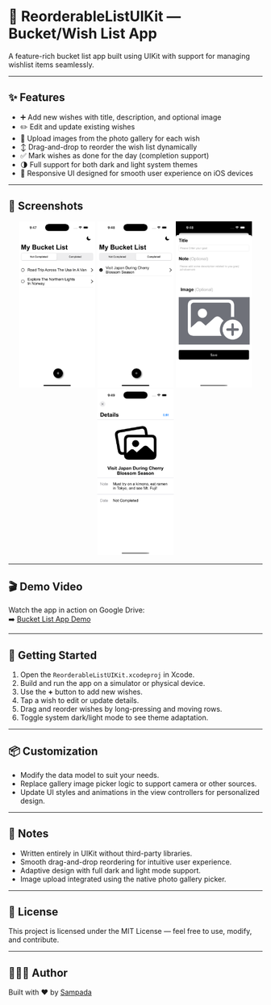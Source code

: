 # 🎯 ReorderableListUIKit — Bucket/Wish List App

A feature-rich bucket list app built using UIKit with support for managing wishlist items seamlessly.

---

## ✨ Features

- ➕ Add new wishes with title, description, and optional image
- ✏️ Edit and update existing wishes
- 📸 Upload images from the photo gallery for each wish
- ↕️ Drag-and-drop to reorder the wish list dynamically
- ✅ Mark wishes as done for the day (completion support)
- 🌗 Full support for both dark and light system themes
- 📱 Responsive UI designed for smooth user experience on iOS devices

---

## 📸 Screenshots

<p align="center">
  <img src="https://github.com/Sampada0808/UIKit-Modular-Components/blob/main/ImplementationPhotos/ReorderableListUIKit/ReorderableListUIKit1.png" width="30%" />
  <img src="https://github.com/Sampada0808/UIKit-Modular-Components/blob/main/ImplementationPhotos/ReorderableListUIKit/ReorderableListUIKit2.png" width="30%" />
  <img src="https://github.com/Sampada0808/UIKit-Modular-Components/blob/main/ImplementationPhotos/ReorderableListUIKit/ReorderableListUIKit3.png" width="30%" />
  <img src="https://github.com/Sampada0808/UIKit-Modular-Components/blob/main/ImplementationPhotos/ReorderableListUIKit/ReorderableListUIKit4.png" width="30%" />
</p>

---

## 🎬 Demo Video

Watch the app in action on Google Drive:  
➡️ [Bucket List App Demo](https://drive.google.com/file/d/1yAsdi7MhAW4UtorG9B9OcY-W0Se6fRFQ/view?usp=sharing)

---

## 🚀 Getting Started

1. Open the `ReorderableListUIKit.xcodeproj` in Xcode.
2. Build and run the app on a simulator or physical device.
3. Use the **+** button to add new wishes.
4. Tap a wish to edit or update details.
5. Drag and reorder wishes by long-pressing and moving rows.
6. Toggle system dark/light mode to see theme adaptation.

---

## 📦 Customization

- Modify the data model to suit your needs.
- Replace gallery image picker logic to support camera or other sources.
- Update UI styles and animations in the view controllers for personalized design.

---

## 📌 Notes

- Written entirely in UIKit without third-party libraries.  
- Smooth drag-and-drop reordering for intuitive user experience.  
- Adaptive design with full dark and light mode support.  
- Image upload integrated using the native photo gallery picker.

---

## 📃 License

This project is licensed under the MIT License — feel free to use, modify, and contribute.

---

## 🙋🏻‍♀️ Author

Built with ❤️ by [Sampada](https://github.com/Sampada0808)

